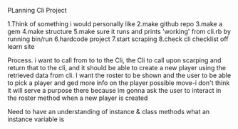 PLanning Cli Project

1.Think of something i would personally like
2.make github repo
3.make a gem
4.make structure
5.make sure it runs and prints 'working' from cli.rb by running bin/run
6.hardcode project
7.start scraping
8.check cli checklist off learn site


Process.
i want to call from to to the Cli,
the Cli to call upon scarping and return that to the cli, and it should be able to create a new player using  the retrieved data from cli.
I want the roster to be shown and the user to be able to pick a player and ged more info on the player
possible move-i don't think it will serve a purpose there because im gonna ask the user to interact in the roster method when a new player is created


Need to have an understanding of instance & class methods
what an instance variable is

<!-- Could not find gem 'hoops_cli x64-mingw32' in any of the gem sources listed in your Gemfile
Run `bundle install` to install missing gems -->
